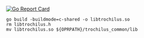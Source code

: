 [![Go Report Card](https://goreportcard.com/badge/github.com/ldeng7/trochilus_go)](https://goreportcard.com/report/github.com/ldeng7/trochilus_go)

```shell
go build -buildmode=c-shared -o libtrochilus.so
rm libtrochilus.h
mv libtrochilus.so ${OPRPATH}/trochilus_common/lib
```
